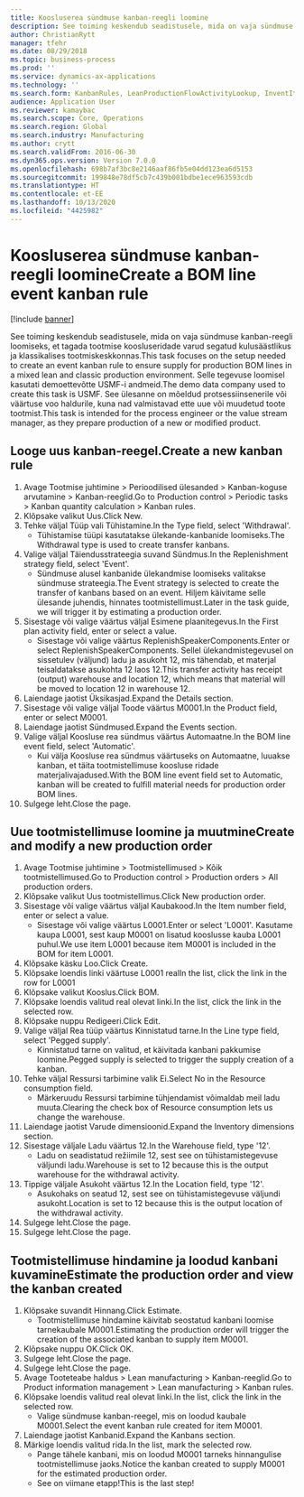 ```yaml
---
title: Koosluserea sündmuse kanban-reegli loomine
description: See toiming keskendub seadistusele, mida on vaja sündmuse kanban-reegli loomiseks, et tagada tootmise koosluseridade varud segatud kulusäästlikus ja klassikalises tootmiskeskkonnas.
author: ChristianRytt
manager: tfehr
ms.date: 08/29/2018
ms.topic: business-process
ms.prod: ''
ms.service: dynamics-ax-applications
ms.technology: ''
ms.search.form: KanbanRules, LeanProductionFlowActivityLookup, InventItemIdLookupSimple, ProdTableListPage, ProdTableCreate, InventItemIdLookupPurchase, ProdTable, ProdBOM, ProdParmCostEstimation
audience: Application User
ms.reviewer: kamaybac
ms.search.scope: Core, Operations
ms.search.region: Global
ms.search.industry: Manufacturing
ms.author: crytt
ms.search.validFrom: 2016-06-30
ms.dyn365.ops.version: Version 7.0.0
ms.openlocfilehash: 698b7af3bc8e2146aaf86fb5e04dd123ea6d5153
ms.sourcegitcommit: 199848e78df5cb7c439b001bdbe1ece963593cdb
ms.translationtype: HT
ms.contentlocale: et-EE
ms.lasthandoff: 10/13/2020
ms.locfileid: "4425982"
---
```

# <a name="create-a-bom-line-event-kanban-rule"></a><span data-ttu-id="7beb7-103">Koosluserea sündmuse kanban-reegli loomine</span><span class="sxs-lookup"><span data-stu-id="7beb7-103">Create a BOM line event kanban rule</span></span>

[!include [banner](../../includes/banner.md)]

<span data-ttu-id="7beb7-104">See toiming keskendub seadistusele, mida on vaja sündmuse kanban-reegli loomiseks, et tagada tootmise koosluseridade varud segatud kulusäästlikus ja klassikalises tootmiskeskkonnas.</span><span class="sxs-lookup"><span data-stu-id="7beb7-104">This task focuses on the setup needed to create an event kanban rule to ensure supply for production BOM lines in a mixed lean and classic production environment.</span></span> <span data-ttu-id="7beb7-105">Selle tegevuse loomisel kasutati demoettevõtte USMF-i andmeid.</span><span class="sxs-lookup"><span data-stu-id="7beb7-105">The demo data company used to create this task is USMF.</span></span> <span data-ttu-id="7beb7-106">See ülesanne on mõeldud protsessiinsenerile või väärtuse voo haldurile, kuna nad valmistavad ette uue või muudetud toote tootmist.</span><span class="sxs-lookup"><span data-stu-id="7beb7-106">This task is intended for the process engineer or the value stream manager, as they prepare production of a new or modified product.</span></span>


## <a name="create-a-new-kanban-rule"></a><span data-ttu-id="7beb7-107">Looge uus kanban-reegel.</span><span class="sxs-lookup"><span data-stu-id="7beb7-107">Create a new kanban rule</span></span>
1. <span data-ttu-id="7beb7-108">Avage Tootmise juhtimine > Perioodilised ülesanded > Kanban-koguse arvutamine > Kanban-reeglid.</span><span class="sxs-lookup"><span data-stu-id="7beb7-108">Go to Production control > Periodic tasks > Kanban quantity calculation > Kanban rules.</span></span>
2. <span data-ttu-id="7beb7-109">Klõpsake valikut Uus.</span><span class="sxs-lookup"><span data-stu-id="7beb7-109">Click New.</span></span>
3. <span data-ttu-id="7beb7-110">Tehke väljal Tüüp vali Tühistamine.</span><span class="sxs-lookup"><span data-stu-id="7beb7-110">In the Type field, select 'Withdrawal'.</span></span>
    * <span data-ttu-id="7beb7-111">Tühistamise tüüpi kasutatakse ülekande-kanbanide loomiseks.</span><span class="sxs-lookup"><span data-stu-id="7beb7-111">The Withdrawal type is used to create transfer kanbans.</span></span>  
4. <span data-ttu-id="7beb7-112">Valige väljal Täiendusstrateegia suvand Sündmus.</span><span class="sxs-lookup"><span data-stu-id="7beb7-112">In the Replenishment strategy field, select 'Event'.</span></span>
    * <span data-ttu-id="7beb7-113">Sündmuse alusel kanbanide ülekandmise loomiseks valitakse sündmuse strateegia.</span><span class="sxs-lookup"><span data-stu-id="7beb7-113">The Event strategy is selected to create the transfer of kanbans based on an event.</span></span> <span data-ttu-id="7beb7-114">Hiljem käivitame selle ülesande juhendis, hinnates tootmistellimust.</span><span class="sxs-lookup"><span data-stu-id="7beb7-114">Later in the task guide, we will trigger it by estimating a production order.</span></span>  
5. <span data-ttu-id="7beb7-115">Sisestage või valige väärtus väljal Esimene plaanitegevus.</span><span class="sxs-lookup"><span data-stu-id="7beb7-115">In the First plan activity field, enter or select a value.</span></span>
    * <span data-ttu-id="7beb7-116">Sisestage või valige väärtus ReplenishSpeakerComponents.</span><span class="sxs-lookup"><span data-stu-id="7beb7-116">Enter or select ReplenishSpeakerComponents.</span></span> <span data-ttu-id="7beb7-117">Sellel ülekandmistegevusel on sissetulev (väljund) ladu ja asukoht 12, mis tähendab, et materjal teisaldatakse asukohta 12 laos 12.</span><span class="sxs-lookup"><span data-stu-id="7beb7-117">This transfer activity has receipt (output) warehouse and location 12, which means that material will be moved to location 12 in warehouse 12.</span></span>  
6. <span data-ttu-id="7beb7-118">Laiendage jaotist Üksikasjad.</span><span class="sxs-lookup"><span data-stu-id="7beb7-118">Expand the Details section.</span></span>
7. <span data-ttu-id="7beb7-119">Sisestage või valige väljal Toode väärtus M0001.</span><span class="sxs-lookup"><span data-stu-id="7beb7-119">In the Product field, enter or select M0001.</span></span>
8. <span data-ttu-id="7beb7-120">Laiendage jaotist Sündmused.</span><span class="sxs-lookup"><span data-stu-id="7beb7-120">Expand the Events section.</span></span>
9. <span data-ttu-id="7beb7-121">Valige väljal Koosluse rea sündmus väärtus Automaatne.</span><span class="sxs-lookup"><span data-stu-id="7beb7-121">In the BOM line event field, select 'Automatic'.</span></span>
    * <span data-ttu-id="7beb7-122">Kui välja Koosluse rea sündmus väärtuseks on Automaatne, luuakse kanban, et täita tootmistellimuse koosluse ridade materjalivajadused.</span><span class="sxs-lookup"><span data-stu-id="7beb7-122">With the BOM line event field set to Automatic, kanban will be created to fulfill material needs for production order BOM lines.</span></span>  
10. <span data-ttu-id="7beb7-123">Sulgege leht.</span><span class="sxs-lookup"><span data-stu-id="7beb7-123">Close the page.</span></span>

## <a name="create-and-modify-a-new-production-order"></a><span data-ttu-id="7beb7-124">Uue tootmistellimuse loomine ja muutmine</span><span class="sxs-lookup"><span data-stu-id="7beb7-124">Create and modify a new production order</span></span>
1. <span data-ttu-id="7beb7-125">Avage Tootmise juhtimine > Tootmistellimused > Kõik tootmistellimused.</span><span class="sxs-lookup"><span data-stu-id="7beb7-125">Go to Production control > Production orders > All production orders.</span></span>
2. <span data-ttu-id="7beb7-126">Klõpsake valikut Uus tootmistellimus.</span><span class="sxs-lookup"><span data-stu-id="7beb7-126">Click New production order.</span></span>
3. <span data-ttu-id="7beb7-127">Sisestage või valige väärtus väljal Kaubakood.</span><span class="sxs-lookup"><span data-stu-id="7beb7-127">In the Item number field, enter or select a value.</span></span>
    * <span data-ttu-id="7beb7-128">Sisestage või valige väärtus L0001.</span><span class="sxs-lookup"><span data-stu-id="7beb7-128">Enter or select 'L0001'.</span></span> <span data-ttu-id="7beb7-129">Kasutame kaupa L0001, sest kaup M0001 on lisatud kooslusse kauba L0001 puhul.</span><span class="sxs-lookup"><span data-stu-id="7beb7-129">We use item L0001 because item M0001 is included in the BOM for item L0001.</span></span>  
4. <span data-ttu-id="7beb7-130">Klõpsake käsku Loo.</span><span class="sxs-lookup"><span data-stu-id="7beb7-130">Click Create.</span></span>
5. <span data-ttu-id="7beb7-131">Klõpsake loendis linki väärtuse L0001 real</span><span class="sxs-lookup"><span data-stu-id="7beb7-131">In the list, click the link in the row for L0001</span></span>
6. <span data-ttu-id="7beb7-132">Klõpsake valikut Kooslus.</span><span class="sxs-lookup"><span data-stu-id="7beb7-132">Click BOM.</span></span>
7. <span data-ttu-id="7beb7-133">Klõpsake loendis valitud real olevat linki.</span><span class="sxs-lookup"><span data-stu-id="7beb7-133">In the list, click the link in the selected row.</span></span>
8. <span data-ttu-id="7beb7-134">Klõpsake nuppu Redigeeri.</span><span class="sxs-lookup"><span data-stu-id="7beb7-134">Click Edit.</span></span>
9. <span data-ttu-id="7beb7-135">Valige väljal Rea tüüp väärtus Kinnistatud tarne.</span><span class="sxs-lookup"><span data-stu-id="7beb7-135">In the Line type field, select 'Pegged supply'.</span></span>
    * <span data-ttu-id="7beb7-136">Kinnistatud tarne on valitud, et käivitada kanbani pakkumise loomine.</span><span class="sxs-lookup"><span data-stu-id="7beb7-136">Pegged supply is selected to trigger the supply creation of a kanban.</span></span>  
10. <span data-ttu-id="7beb7-137">Tehke väljal Ressursi tarbimine valik Ei.</span><span class="sxs-lookup"><span data-stu-id="7beb7-137">Select No in the Resource consumption field.</span></span>
    * <span data-ttu-id="7beb7-138">Märkeruudu Ressursi tarbimine tühjendamist võimaldab meil ladu muuta.</span><span class="sxs-lookup"><span data-stu-id="7beb7-138">Clearing the check box of Resource consumption lets us change the warehouse.</span></span>  
11. <span data-ttu-id="7beb7-139">Laiendage jaotist Varude dimensioonid.</span><span class="sxs-lookup"><span data-stu-id="7beb7-139">Expand the Inventory dimensions section.</span></span>
12. <span data-ttu-id="7beb7-140">Sisestage väljale Ladu väärtus 12.</span><span class="sxs-lookup"><span data-stu-id="7beb7-140">In the Warehouse field, type '12'.</span></span>
    * <span data-ttu-id="7beb7-141">Ladu on seadistatud režiimile 12, sest see on tühistamistegevuse väljundi ladu.</span><span class="sxs-lookup"><span data-stu-id="7beb7-141">Warehouse is set to 12 because this is the output warehouse for the withdrawal activity.</span></span>  
13. <span data-ttu-id="7beb7-142">Tippige väljale Asukoht väärtus 12.</span><span class="sxs-lookup"><span data-stu-id="7beb7-142">In the Location field, type '12'.</span></span>
    * <span data-ttu-id="7beb7-143">Asukohaks on seatud 12, sest see on tühistamistegevuse väljundi asukoht.</span><span class="sxs-lookup"><span data-stu-id="7beb7-143">Location is set to 12 because this is the output location of the withdrawal activity.</span></span>  
14. <span data-ttu-id="7beb7-144">Sulgege leht.</span><span class="sxs-lookup"><span data-stu-id="7beb7-144">Close the page.</span></span>
15. <span data-ttu-id="7beb7-145">Sulgege leht.</span><span class="sxs-lookup"><span data-stu-id="7beb7-145">Close the page.</span></span>

## <a name="estimate-the-production-order-and-view-the-kanban-created"></a><span data-ttu-id="7beb7-146">Tootmistellimuse hindamine ja loodud kanbani kuvamine</span><span class="sxs-lookup"><span data-stu-id="7beb7-146">Estimate the production order and view the kanban created</span></span>
1. <span data-ttu-id="7beb7-147">Klõpsake suvandit Hinnang.</span><span class="sxs-lookup"><span data-stu-id="7beb7-147">Click Estimate.</span></span>
    * <span data-ttu-id="7beb7-148">Tootmistellimuse hindamine käivitab seostatud kanbani loomise tarnekaubale M0001.</span><span class="sxs-lookup"><span data-stu-id="7beb7-148">Estimating the production order will trigger the creation of the associated kanban to supply item M0001.</span></span>  
2. <span data-ttu-id="7beb7-149">Klõpsake nuppu OK.</span><span class="sxs-lookup"><span data-stu-id="7beb7-149">Click OK.</span></span>
3. <span data-ttu-id="7beb7-150">Sulgege leht.</span><span class="sxs-lookup"><span data-stu-id="7beb7-150">Close the page.</span></span>
4. <span data-ttu-id="7beb7-151">Sulgege leht.</span><span class="sxs-lookup"><span data-stu-id="7beb7-151">Close the page.</span></span>
5. <span data-ttu-id="7beb7-152">Avage Tooteteabe haldus > Lean manufacturing > Kanban-reeglid.</span><span class="sxs-lookup"><span data-stu-id="7beb7-152">Go to Product information management > Lean manufacturing > Kanban rules.</span></span>
6. <span data-ttu-id="7beb7-153">Klõpsake loendis valitud real olevat linki.</span><span class="sxs-lookup"><span data-stu-id="7beb7-153">In the list, click the link in the selected row.</span></span>
    * <span data-ttu-id="7beb7-154">Valige sündmuse kanban-reegel, mis on loodud kaubale M0001.</span><span class="sxs-lookup"><span data-stu-id="7beb7-154">Select the event kanban rule created for item M0001.</span></span>  
7. <span data-ttu-id="7beb7-155">Laiendage jaotist Kanbanid.</span><span class="sxs-lookup"><span data-stu-id="7beb7-155">Expand the Kanbans section.</span></span>
8. <span data-ttu-id="7beb7-156">Märkige loendis valitud rida.</span><span class="sxs-lookup"><span data-stu-id="7beb7-156">In the list, mark the selected row.</span></span>
    * <span data-ttu-id="7beb7-157">Pange tähele kanbani, mis on loodud M0001 tarneks hinnangulise tootmistellimuse jaoks.</span><span class="sxs-lookup"><span data-stu-id="7beb7-157">Notice the kanban created to supply M0001 for the estimated production order.</span></span>  
    * <span data-ttu-id="7beb7-158">See on viimane etapp!</span><span class="sxs-lookup"><span data-stu-id="7beb7-158">This is the last step!</span></span>  

